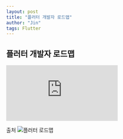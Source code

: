 ```yaml
---
layout: post
title: "플러터 개발자 로드맵"
author: "Jin"
tags: Flutter
---
```


## 플러터 개발자 로드맵

![플러터 개발자 로드맵](https://roadmap.sh/pdfs/roadmaps/flutter.pdf)

출처 ![플러터 로드맵](https://roadmap.sh/flutter)